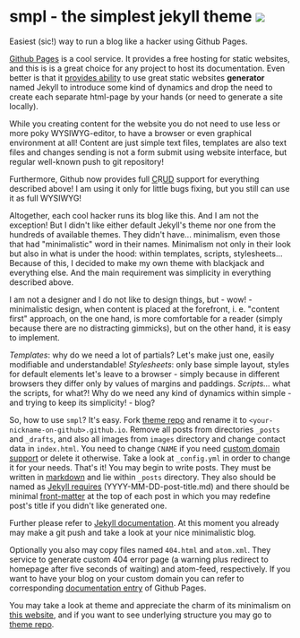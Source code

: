 smpl - the simplest jekyll theme [![](https://img.shields.io/badge/license-WTFPL-green.svg?style=flat-square)](http://www.wtfpl.net/)
================================

Easiest (sic!) way to run a blog like a hacker using Github Pages.

[Github  Pages][github-pages]   is  a   cool  service.   It  provides   a  free
hosting  for  static  websites,  and  this   is  is  a  great  choice  for  any
project  to  host   its  documentation.  Even  better  is   that  it  [provides
ability][github-pages-jekyll-usage] to use  great static websites **generator**
named Jekyll  to introduce some  kind of dynamics and  drop the need  to create
each separate html-page by your hands (or need to generate a site locally).

While you creating content for the website you  do not need to use less or more
poky WYSIWYG-editor,  to have a browser  or even graphical environment  at all!
Content are just  simple text files, templates are also  text files and changes
sending is  not a form submit  using website interface, but  regular well-known
push to git repository!

Furthermore, Github  now provides full [C][]R[U][][D][]  support for everything
described above! I am  using it only for little bugs fixing,  but you still can
use it as full WYSIWYG!

Altogether,  each cool  hacker  runs its  blog  like  this. And  I  am not  the
exception! But  I didn't like  either default Jekyll's  theme nor one  from the
hundreds of available  themes. They didn't have... minimalism,  even those that
had "minimalistic" word  in their names. Minimalism not only  in their look but
also  in what  is under  the  hood: within  templates, scripts,  stylesheets...
Because of this, I  decided to make my own theme  with blackjack and everything
else. And the main requirement was simplicity in everything described above.

I  am not  a  designer and  I  do  not like  to  design things,  but  - wow!  -
minimalistic design,  when content is placed  at the forefront, i.  e. "content
first" approach,  on the  one hand,  is more comfortable  for a  reader (simply
because there are no  distracting gimmicks), but on the other  hand, it is easy
to implement.

*Templates*: why  do we  need a lot  of partials? Let's  make just  one, easily
modifiable and  understandable! *Stylesheets*: only base  simple layout, styles
for default  elements let's leave  to a browser  - simply because  in different
browsers they differ only by values  of margins and paddings. *Scripts...* what
the scripts, for what?! Why do we need any kind of dynamics within simple - and
trying to keep its simplicity! - blog?

So, how to  use `smpl`? It's easy. Fork [theme  repo][theme-repo] and rename it
to  `<your-nickname-on-github>.github.io`. Remove  all  posts from  directories
`_posts` and `_drafts`, and also all  images from `images` directory and change
contact data  in `index.html`. You need  to change `CNAME` if  you need [custom
domain support][github-pages-custom-domain] or delete it otherwise. Take a look
at `_config.yml` in order to change it for your needs. That's it! You may begin
to write  posts. They  must be written  in [markdown][github-flavored-markdown]
and  lie within  `_posts`  directory.  They also  should  be  named as  [Jekyll
requires][jekyll-post-requirements] (YYYY-MM-DD-post-title.md) and there should
be minimal [front-matter][jekyll-front-matter] at the top of each post in which
you may redefine post's title if you didn't like generated one.

Further please refer to [Jekyll documentation][jekyll-docs]. At this moment you
already may make a git push and take a look at your nice minimalistic blog.

Optionally  you also  may  copy  files named  `404.html`  and `atom.xml`.  They
service to generate custom 404 error  page (a warning plus redirect to homepage
after five seconds of waiting) and atom-feed, respectively. If you want to have
your blog on  your custom domain you can refer  to corresponding [documentation
entry][github-pages-custom-domain] of Github Pages.

You may  take a look  at theme  and appreciate the  charm of its  minimalism on
[this website][demo], and if you want to see underlying structure you may go to
[theme repo][theme-repo].



[github-pages]: https://pages.github.com/
[github-pages-jekyll-usage]: https://help.github.com/articles/using-jekyll-with-pages
[github-flavored-markdown]: https://help.github.com/articles/github-flavored-markdown
[github-pages-custom-domain]: https://help.github.com/articles/setting-up-a-custom-domain-with-github-pages
[C]: https://github.com/blog/1327-creating-files-on-github
[U]: https://github.com/blog/143-inline-file-editing
[D]: https://github.com/blog/1545-deleting-files-on-github

[jekyll-post-requirements]: http://jekyllrb.com/docs/posts/
[jekyll-front-matter]: http://jekyllrb.com/docs/frontmatter/
[jekyll-docs]: http://jekyllrb.com/docs/home/

[demo]: http://neoascetic.me
[theme-repo]: https://github.com/neoascetic/neoascetic.github.io
